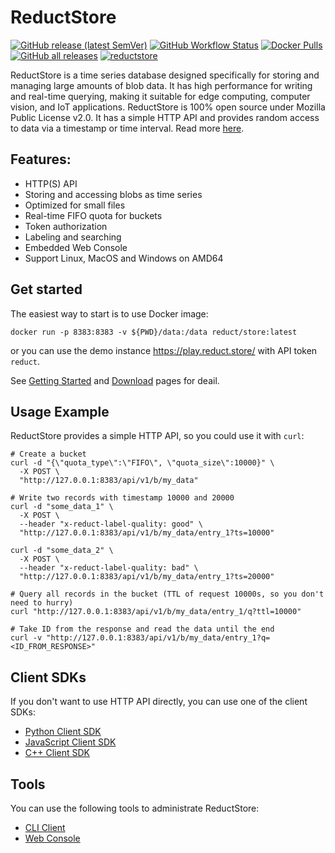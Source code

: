 # ReductStore

[![GitHub release (latest SemVer)](https://img.shields.io/github/v/release/reductstore/reductstore)](https://github.com/reductstore/reductstore/releases/latest)
[![GitHub Workflow Status](https://img.shields.io/github/actions/workflow/status/reductstore/reductstore/ci.yml?branch=main)](https://github.com/reductstore/reductstore/actions)
[![Docker Pulls](https://img.shields.io/docker/pulls/reductstore/reductstore)](https://hub.docker.com/r/reduct/store)
[![GitHub all releases](https://img.shields.io/github/downloads/reductstore/reductstore/total)](https://github.com/reductstore/reductstore/releases/latest)
[![reductstore](https://snapcraft.io/reductstore/badge.svg)](https://snapcraft.io/reductstore)

ReductStore is a time series database designed specifically for storing and managing large amounts of blob data. It has
high performance for writing and real-time querying, making it suitable for edge computing, computer vision, and IoT
applications. ReductStore is 100% open source under Mozilla Public License v2.0.
It has a simple HTTP API and provides random access to data via a timestamp or time interval. Read
more [here](https://docs.reduct.store/).

## Features:

* HTTP(S) API
* Storing and accessing blobs as time series
* Optimized for small files
* Real-time FIFO quota for buckets
* Token authorization
* Labeling and searching
* Embedded Web Console
* Support Linux, MacOS and Windows on AMD64

## Get started

The easiest way to start is to use Docker image:

```shell
docker run -p 8383:8383 -v ${PWD}/data:/data reduct/store:latest
```

or you can use the demo instance https://play.reduct.store/ with API token `reduct`.

See [Getting Started](https://docs.reduct.store/) and [Download](https://www.reduct.store/download) pages for deail.

## Usage Example

ReductStore provides a simple HTTP API, so you could use it with `curl`:

```shell
# Create a bucket
curl -d "{\"quota_type\":\"FIFO\", \"quota_size\":10000}" \
  -X POST \
  "http://127.0.0.1:8383/api/v1/b/my_data"

# Write two records with timestamp 10000 and 20000
curl -d "some_data_1" \
  -X POST \
  --header "x-reduct-label-quality: good" \
  "http://127.0.0.1:8383/api/v1/b/my_data/entry_1?ts=10000"

curl -d "some_data_2" \
  -X POST \
  --header "x-reduct-label-quality: bad" \
  "http://127.0.0.1:8383/api/v1/b/my_data/entry_1?ts=20000"

# Query all records in the bucket (TTL of request 10000s, so you don't need to hurry)
curl "http://127.0.0.1:8383/api/v1/b/my_data/entry_1/q?ttl=10000"

# Take ID from the response and read the data until the end
curl -v "http://127.0.0.1:8383/api/v1/b/my_data/entry_1?q=<ID_FROM_RESPONSE>"
```

## Client SDKs

If you don't want to use HTTP API directly, you can use one of the client SDKs:

* [Python Client SDK](https://github.com/reductstore/reduct-py)
* [JavaScript Client SDK](https://github.com/reductstore/reduct-js)
* [C++ Client SDK](https://github.com/reductstore/reduct-cpp)

## Tools

You can use the following tools to administrate ReductStore:

* [CLI Client](https://github.com/reductstore/reduct-cli)
* [Web Console](https://github.com/reductstore/web-console)
